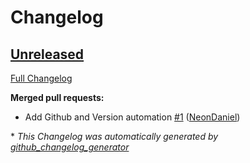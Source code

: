 # Changelog

## [Unreleased](https://github.com/OpenVoiceOS/ovos-ocp-m3u-plugin/tree/HEAD)

[Full Changelog](https://github.com/OpenVoiceOS/ovos-ocp-m3u-plugin/compare/93b6db3da0466aa55462f81bc43cd0910605ccc6...HEAD)

**Merged pull requests:**

- Add Github and Version automation [\#1](https://github.com/OpenVoiceOS/ovos-ocp-m3u-plugin/pull/1) ([NeonDaniel](https://github.com/NeonDaniel))



\* *This Changelog was automatically generated by [github_changelog_generator](https://github.com/github-changelog-generator/github-changelog-generator)*
